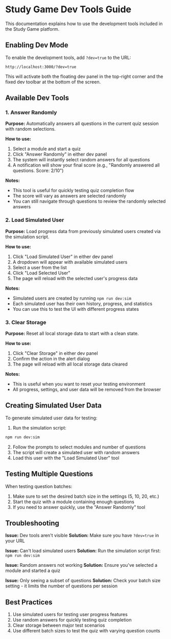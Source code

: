 # Study Game Dev Tools Guide

This documentation explains how to use the development tools included in the Study Game platform.

## Enabling Dev Mode

To enable the development tools, add `?dev=true` to the URL:
```
http://localhost:3000/?dev=true
```

This will activate both the floating dev panel in the top-right corner and the fixed dev toolbar at the bottom of the screen.

## Available Dev Tools

### 1. Answer Randomly

**Purpose:** Automatically answers all questions in the current quiz session with random selections.

**How to use:**
1. Select a module and start a quiz
2. Click "Answer Randomly" in either dev panel
3. The system will instantly select random answers for all questions
4. A notification will show your final score (e.g., "Randomly answered all questions. Score: 2/10")

**Notes:**
- This tool is useful for quickly testing quiz completion flow
- The score will vary as answers are selected randomly
- You can still navigate through questions to review the randomly selected answers

### 2. Load Simulated User

**Purpose:** Load progress data from previously simulated users created via the simulation script.

**How to use:**
1. Click "Load Simulated User" in either dev panel
2. A dropdown will appear with available simulated users
3. Select a user from the list
4. Click "Load Selected User"
5. The page will reload with the selected user's progress data

**Notes:**
- Simulated users are created by running `npm run dev:sim`
- Each simulated user has their own history, progress, and statistics
- You can use this to test the UI with different progress states

### 3. Clear Storage

**Purpose:** Reset all local storage data to start with a clean state.

**How to use:**
1. Click "Clear Storage" in either dev panel
2. Confirm the action in the alert dialog
3. The page will reload with all local storage data cleared

**Notes:**
- This is useful when you want to reset your testing environment
- All progress, settings, and user data will be removed from the browser

## Creating Simulated User Data

To generate simulated user data for testing:

1. Run the simulation script:
```bash
npm run dev:sim
```

2. Follow the prompts to select modules and number of questions
3. The script will create a simulated user with random answers
4. Load this user with the "Load Simulated User" tool

## Testing Multiple Questions

When testing question batches:

1. Make sure to set the desired batch size in the settings (5, 10, 20, etc.)
2. Start the quiz with a module containing enough questions
3. If you need to answer quickly, use the "Answer Randomly" tool

## Troubleshooting

**Issue:** Dev tools aren't visible
**Solution:** Make sure you have `?dev=true` in your URL

**Issue:** Can't load simulated users
**Solution:** Run the simulation script first: `npm run dev:sim`

**Issue:** Random answers not working
**Solution:** Ensure you've selected a module and started a quiz

**Issue:** Only seeing a subset of questions
**Solution:** Check your batch size setting - it limits the number of questions per session

## Best Practices

1. Use simulated users for testing user progress features
2. Use random answers for quickly testing quiz completion
3. Clear storage between major test scenarios
4. Use different batch sizes to test the quiz with varying question counts 